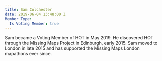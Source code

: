 ```yaml
---
title: Sam Colchester
date: 2019-06-04 13:48:00 Z
Member Type:
  Is Voting Member: true
---
```


Sam became a Voting Member of HOT in May 2019. He discovered HOT through the Missing Maps Project in Edinburgh, early 2015. Sam moved to London in late 2015 and has supported the Missing Maps London mapathons ever since. 
